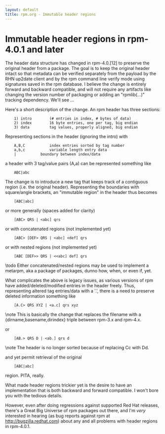 ```yaml
---
layout: default
title: rpm.org - Immutable header regions
---
```

# Immutable header regions in rpm-4.0.1 and later

The header data structure has changed in rpm-4.0.[12] to preserve the
original header from a package. The goal is to keep the original
header intact so that metadata can be verified separately from the
payload by the RHN up2date client and by the rpm command line verify
mode using signatures saved in the rpm database. I believe the change
is entirely forward and backward compatible, and will not require
any artifacts like changing the version number of packaging or 
adding an "rpmlib(...)" tracking dependency. We'll see ...

Here's a short description of the change. An rpm header has three sections:
```
	1) intro		(# entries in index, # bytes of data)
	2) index		16 byte entries, one per tag, big endian
	3) data			tag values, properly aligned, big endian
```

Representing sections in the header (ignoring the intro) with
```
	A,B,C			index entries sorted by tag number
	a,b,c			variable length entry data
	| 			boundary between index/data
```
a header with 3 tag/value pairs (A,a) can be represented something like
```
	ABC|abc
```

The change is to introduce a new tag that keeps track of a contiguous
region (i.e. the original header). Representing the boundaries with
square/angle brackets, an "immutable region" in the header thus becomes
```
	[ABC|abc]
```
or more generally (spaces added for clarity)
```
	[ABC> QRS | <abc] qrs
```
or with concatenated regions (not implemented yet)
```
	[ABC> [DEF> QRS | <abc] <def] qrs
```
or with nested regions (not implemented yet)
```
	[ABC [DEF>> QRS | <<abc] def] qrs
```

\todo Either concatenated/nested regions may be used to implement
a metarpm, aka a package of packages, dunno how, when, or even if, yet.

What complicates the above is legacy issues, as various versions of rpm
have added/deleted/modified entries in the header freely. Thus, representing
altered tag entries/data with a '.', there is a need to preserve deleted
information something like

```
	[A.C> QRS XYZ | <a.c] qrs xyz
```

\note This is basically the change that replaces the filename with
	a {dirname,basename,dirindex} triple between rpm-3.x and rpm-4.x.

or

```
	[AB.> QRS D | <ab.] qrs d
```

\note The header is no longer sorted because of replacing Cc with Dd.

and yet permit retrieval of the original

```
	[ABC|abc]
```

region. PITA, really.

What made header regions trickier yet is the desire to have an implementation
that is both backward and forward compatible. I won't bore you with the
tedious details.

However, even after doing regressions against supported Red Hat releases,
there's a Great Big Universe of rpm packages out there, and I'm *very*
interested in hearing (as bug reports against rpm at http://bugzilla.redhat.com)
about any and all problems with header regions in rpm-4.0.1.
